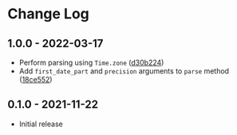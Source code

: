 # Change Log

## 1.0.0 - 2022-03-17

* Perform parsing using `Time.zone` ([d30b224](https://github.com/CircleSD/flexitime/commit/d30b224f40379331473f60d11f6dcc8b1875413d))
* Add `first_date_part` and `precision` arguments to `parse` method ([18ce552](https://github.com/CircleSD/flexitime/commit/18ce5528caf2f1c6d2643b610a713e7d2cd6ce75))

## 0.1.0 - 2021-11-22

* Initial release
